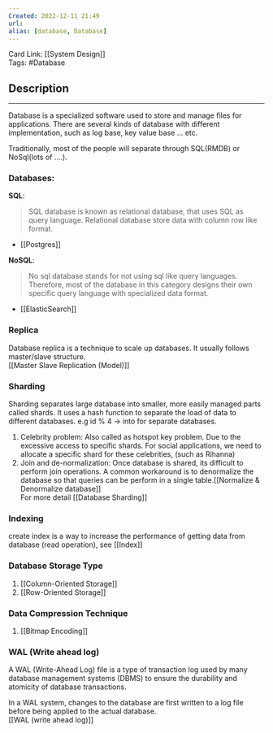 ```yaml
---
Created: 2022-12-11 21:49
url:
alias: [database, Database]
---
```


Card Link: [[System Design]]  
Tags: #Database

## Description
---

Database is a specialized software used to store and manage files for applications. There are several kinds of database with different implementation, such as log base, key value base … etc.

Traditionally, most of the people will separate through SQL(RMDB) or NoSql(lots of ….).

### Databases:

**SQL**:

> SQL database is known as relational database, that uses SQL as query language. Relational database store data with column row like format.
- [[Postgres]]

**NoSQL**:

> No sql database stands for not using sql like query languages. Therefore, most of the database in this category designs their own specific query language with specialized data format.

- [[ElasticSearch]]

### Replica

Database replica is a technique to scale up databases. It usually follows master/slave structure.  
[[Master Slave Replication (Model)]]

### Sharding

Sharding separates large database into smaller, more easily managed parts called shards. It uses a hash function to separate the load of data to different databases. e.g id % 4 -> into for separate databases.

1. Celebrity problem: Also called as hotspot key problem. Due to the excessive access to specific shards. For social applications, we need to allocate a specific shard for these celebrities, (such as Rihanna)
2. Join and de-normalization: Once database is shared, its difficult to perform join operations. A common workaround is to denormalize the database so that queries can be perform in a single table.[[Normalize & Denormalize database]]  
For more detail [[Database Sharding]]

### Indexing

create index is a way to increase the performance of getting data from database (read operation), see [[Index]]

### Database Storage Type
1. [[Column-Oriented Storage]]
2. [[Row-Oriented Storage]]


### Data Compression Technique
1. [[Bitmap Encoding]]

### WAL (Write ahead log)

A WAL (Write-Ahead Log) file is a type of transaction log used by many database management systems (DBMS) to ensure the durability and atomicity of database transactions.

In a WAL system, changes to the database are first written to a log file before being applied to the actual database.  
[[WAL (write ahead log)]]
